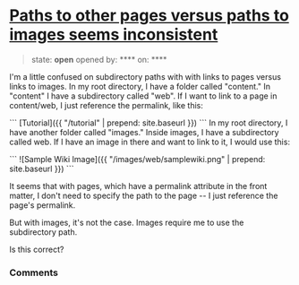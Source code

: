 # [Paths to other pages versus paths to images seems inconsistent](https://github.com/jekyll/jekyll-help/issues/246)

> state: **open** opened by: **** on: ****

I&#x27;m a little confused on subdirectory paths with with links to pages versus links to images. In my root directory, I have a folder called &quot;content.&quot; In &quot;content&quot; I have a subdirectory called &quot;web&quot;. If I want to link to a page in content/web, I just reference the permalink, like this: 

&#x60;&#x60;&#x60;
[Tutorial]({{ &quot;/tutorial&quot; | prepend: site.baseurl }})
&#x60;&#x60;&#x60;
In my root directory, I have another folder called &quot;images.&quot; Inside images, I have a subdirectory called web. If I have an image in there and want to link to it, I would use this:

&#x60;&#x60;&#x60;
![Sample Wiki Image]({{ &quot;/images/web/samplewiki.png&quot; | prepend: site.baseurl }})
&#x60;&#x60;&#x60;

It seems that with pages, which have a permalink attribute in the front matter, I don&#x27;t need to specify the path to the page -- I just reference the page&#x27;s permalink. 

But with images, it&#x27;s not the case. Images require me to use the subdirectory path. 

Is this correct? 


### Comments

